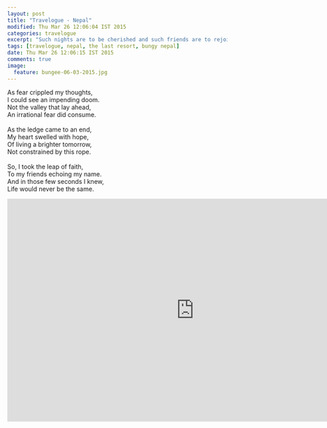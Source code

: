 ```yaml
---
layout: post
title: "Travelogue - Nepal"
modified: Thu Mar 26 12:06:04 IST 2015
categories: travelogue
excerpt: "Such nights are to be cherished and such friends are to rejoiced"
tags: [travelogue, nepal, the last resort, bungy nepal]
date: Thu Mar 26 12:06:15 IST 2015
comments: true
image:
  feature: bungee-06-03-2015.jpg
---
```


As fear crippled my thoughts,<br/>
I could see an impending doom.<br/>
Not the valley that lay ahead,<br/>
An irrational fear did consume.<br/><br/>
As the ledge came to an end,<br/>
My heart swelled with hope,<br/>
Of living a brighter tomorrow,<br/>
Not constrained by this rope.<br/><br/>
So, I took the leap of faith,<br/>
To my friends echoing my name.<br/>
And in those few seconds I knew,<br/>
Life would never be the same.<br/>

<iframe width="854" height="510" src="https://www.youtube.com/embed/niShO0BIA6Q" frameborder="0" allowfullscreen></iframe>



